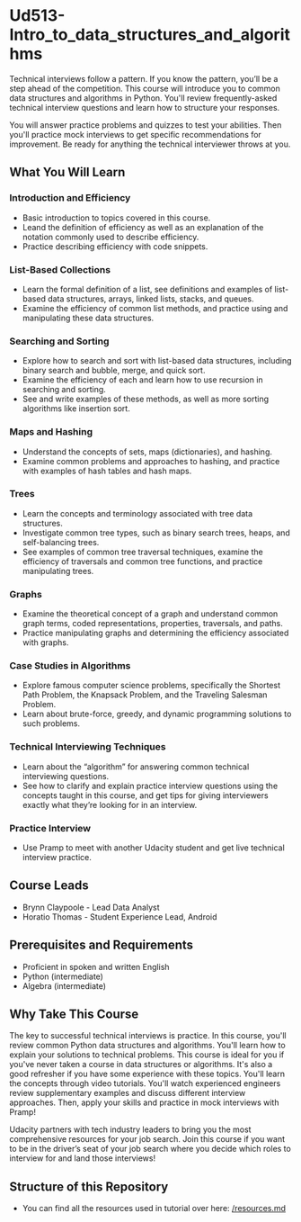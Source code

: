 # Ud513-Intro_to_data_structures_and_algorithms
Technical interviews follow a pattern. If you know the pattern, you’ll be a step ahead of the competition. This course will introduce you to common data structures and algorithms in Python. You'll review frequently-asked technical interview questions and learn how to structure your responses.

You will answer practice problems and quizzes to test your abilities. Then you'll practice mock interviews to get specific recommendations for improvement. Be ready for anything the technical interviewer throws at you.

## What You Will Learn
### Introduction and Efficiency
* Basic introduction to topics covered in this course.
* Leand the definition of efficiency as well as an explanation of the notation commonly used to describe efficiency.
* Practice describing efficiency with code snippets.

### List-Based Collections
* Learn the formal definition of a list, see definitions and examples of list-based data structures, arrays, linked lists, stacks, and queues.
* Examine the efficiency of common list methods, and practice using and manipulating these data structures.

### Searching and Sorting
* Explore how to search and sort with list-based data structures, including binary search and bubble, merge, and quick sort.
* Examine the efficiency of each and learn how to use recursion in searching and sorting.
* See and write examples of these methods, as well as more sorting algorithms like insertion sort.

### Maps and Hashing
* Understand the concepts of sets, maps (dictionaries), and hashing.
* Examine common problems and approaches to hashing, and practice with examples of hash tables and hash maps.

### Trees
* Learn the concepts and terminology associated with tree data structures.
* Investigate common tree types, such as binary search trees, heaps, and self-balancing trees.
* See examples of common tree traversal techniques, examine the efficiency of traversals and common tree functions, and practice manipulating trees.

### Graphs
* Examine the theoretical concept of a graph and understand common graph terms, coded representations, properties, traversals, and paths.
* Practice manipulating graphs and determining the efficiency associated with graphs.

### Case Studies in Algorithms
* Explore famous computer science problems, specifically the Shortest Path Problem, the Knapsack Problem, and the Traveling Salesman Problem.
* Learn about brute-force, greedy, and dynamic programming solutions to such problems.

### Technical Interviewing Techniques
* Learn about the “algorithm” for answering common technical interviewing questions.
* See how to clarify and explain practice interview questions using the concepts taught in this course, and get tips for giving interviewers exactly what they’re looking for in an interview.

### Practice Interview
* Use Pramp to meet with another Udacity student and get live technical interview practice.

## Course Leads
* Brynn Claypoole - Lead Data Analyst
* Horatio Thomas - Student Experience Lead, Android

## Prerequisites and Requirements
* Proficient in spoken and written English
* Python (intermediate)
* Algebra (intermediate)

## Why Take This Course
The key to successful technical interviews is practice. In this course, you'll review common Python data structures and algorithms. You'll learn how to explain your solutions to technical problems. This course is ideal for you if you've never taken a course in data structures or algorithms. It's also a good refresher if you have some experience with these topics. You'll learn the concepts through video tutorials. You'll watch experienced engineers review supplementary examples and discuss different interview approaches. Then, apply your skills and practice in mock interviews with Pramp!

Udacity partners with tech industry leaders to bring you the most comprehensive resources for your job search. Join this course if you want to be in the driver’s seat of your job search where you decide which roles to interview for and land those interviews!

## Structure of this Repository
* You can find all the resources used in tutorial over here: [/resources.md](/resources.md)
